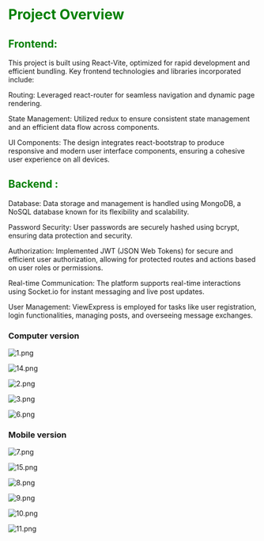 <h1 style="color: green">Project Overview</h1>
<h2 style="color: green">Frontend:</h2>


This project is built using React-Vite, optimized for rapid development and efficient bundling. Key frontend technologies and libraries incorporated include:

Routing: Leveraged react-router for seamless navigation and dynamic page rendering.

State Management: Utilized redux to ensure consistent state management and an efficient data flow across components.

UI Components: The design integrates react-bootstrap to produce responsive and modern user interface components, ensuring a cohesive user experience on all devices.




<h2 style="color: green">Backend :</h2>



Database: Data storage and management is handled using MongoDB, a NoSQL database known for its flexibility and scalability.

Password Security: User passwords are securely hashed using bcrypt, ensuring data protection and security.

Authorization: Implemented JWT (JSON Web Tokens) for secure and efficient user authorization, allowing for protected routes and actions based on user roles or permissions.

Real-time Communication: The platform supports real-time interactions using Socket.io for instant messaging and live post updates.

User Management: ViewExpress is employed for tasks like user registration, login functionalities, managing posts, and overseeing message exchanges.


<h3>Computer version</h3>

![1.png](src%2Fimages%2F1.png)

![14.png](src%2Fimages%2F14.png)

![2.png](src%2Fimages%2F2.png)

![3.png](src%2Fimages%2F3.png)

![6.png](src%2Fimages%2F6.png)

<h3>Mobile version </h3>
<div class="d-flex flex-column align-content-center justify-content-center">

![7.png](src%2Fimages%2F7.png)

![15.png](src%2Fimages%2F15.png)

![8.png](src%2Fimages%2F8.png)

![9.png](src%2Fimages%2F9.png)

![10.png](src%2Fimages%2F10.png)

![11.png](src%2Fimages%2F11.png)

</div>





